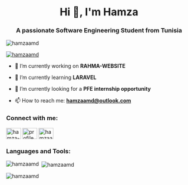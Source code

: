 <h1 align="center">Hi 👋, I'm Hamza</h1>
<h3 align="center">A passionate Software Engineering Student from Tunisia</h3>

<p align="left"> <img src="https://komarev.com/ghpvc/?username=hamzaamd&label=Profile%20views&color=0e75b6&style=flat" alt="hamzaamd" /> </p>

<p align="left"> <a href="https://github.com/ryo-ma/github-profile-trophy"><img src="https://github-profile-trophy.vercel.app/?username=hamzaamd" alt="hamzaamd" /></a> </p>

- 🔭 I’m currently working on **RAHMA-WEBSITE**

- 🌱 I’m currently learning **LARAVEL**

- 🌱 I’m currently looking for a **PFE internship opportunity**

- 📫 How to reach me: **hamzaamd@outlook.com**

<h3 align="left">Connect with me:</h3>
<p align="left">
<a href="https://linkedin.com/in/hamza-amdounii/" target="blank"><img align="center" src="https://raw.githubusercontent.com/rahuldkjain/github-profile-readme-generator/master/src/images/icons/Social/linked-in-alt.svg" alt="hamza-amdounii/" height="30" width="40" /></a>
<a href="https://fb.com/profile.php?id=100006209348496" target="blank"><img align="center" src="https://raw.githubusercontent.com/rahuldkjain/github-profile-readme-generator/master/src/images/icons/Social/facebook.svg" alt="profile.php?id=100006209348496" height="30" width="40" /></a>
<a href="https://instagram.com/hamzaamdounii/" target="blank"><img align="center" src="https://raw.githubusercontent.com/rahuldkjain/github-profile-readme-generator/master/src/images/icons/Social/instagram.svg" alt="hamzaamdounii/" height="30" width="40" /></a>
</p>

<h3 align="left">Languages and Tools:</h3>

<p><img align="left" src="https://github-readme-stats.vercel.app/api/top-langs?username=hamzaamd&show_icons=true&locale=en&layout=compact" alt="hamzaamd" /></p>

<p>&nbsp;<img align="center" src="https://github-readme-stats.vercel.app/api?username=hamzaamd&show_icons=true&locale=en" alt="hamzaamd" /></p>

<p><img align="center" src="https://github-readme-streak-stats.herokuapp.com/?user=hamzaamd&" alt="hamzaamd" /></p>
